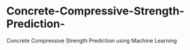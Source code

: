 # Concrete-Compressive-Strength-Prediction-
Concrete Compressive Strength Prediction using Machine Learning
